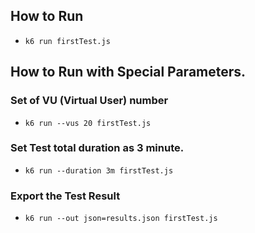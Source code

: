 ## How to Run
- ```k6 run firstTest.js```
## How to Run with Special Parameters.
### Set of VU (Virtual User) number
- ```k6 run --vus 20 firstTest.js```

### Set Test total duration as 3 minute.
- ```k6 run --duration 3m firstTest.js```

### Export the Test Result
- ```k6 run --out json=results.json firstTest.js```